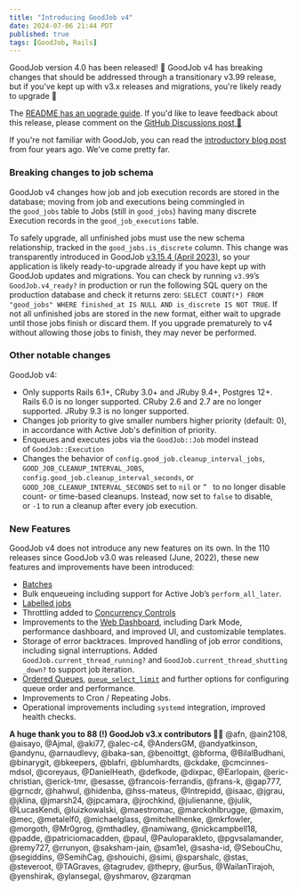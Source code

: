 ```yaml
---
title: "Introducing GoodJob v4"
date: 2024-07-06 21:44 PDT
published: true
tags: [GoodJob, Rails]
---
```


GoodJob version 4.0 has been released! 🎉 GoodJob v4 has breaking changes that should be addressed through a transitionary v3.99 release, but if you've kept up with v3.x releases and migrations, you're likely ready to upgrade 🚀 

The [README has an upgrade guide](https://github.com/bensheldon/good_job?tab=readme-ov-file#upgrading-v3-to-v4). If you'd like to leave feedback about this release, please comment on the [GitHub Discussions post 📣](https://github.com/bensheldon/good_job/discussions/1396)

If you're not familiar with GoodJob, you can read the [introductory blog post](https://island94.org/2020/07/introducing-goodjob-1-0) from four years ago. We've come pretty far.

### Breaking changes to job schema

GoodJob v4 changes how job and job execution records are stored in the database; moving from job and executions being commingled in the `good_jobs` table to Jobs (still in `good_jobs`) having many discrete Execution records in the `good_job_executions` table. 

To safely upgrade, all unfinished jobs must use the new schema relationship, tracked in the `good_jobs.is_discrete` column. This change was transparently introduced in GoodJob [v3.15.4 \(April 2023\)](https://github.com/bensheldon/good_job/releases/tag/v3.15.4), so your application is likely ready-to-upgrade already if you have kept up with GoodJob updates and migrations. You can check by running `v3.99`’s `GoodJob.v4_ready?` in production or run the following SQL query on the production database and check it returns zero: `SELECT COUNT(*) FROM "good_jobs" WHERE finished_at IS NULL AND is_discrete IS NOT TRUE`. If not all unfinished jobs are stored in the new format, either wait to upgrade until those jobs finish or discard them. If you upgrade prematurely to v4 without allowing those jobs to finish, they may never be performed.

### Other notable changes

GoodJob v4:

* Only supports Rails 6.1+, CRuby 3.0+ and JRuby 9.4+, Postgres 12+. Rails 6.0 is no longer supported. CRuby 2.6 and 2.7 are no longer supported. JRuby 9.3 is no longer supported.
* Changes job priority to give smaller numbers higher priority (default: 0), in accordance with Active Job's definition of priority.
* Enqueues and executes jobs via the `GoodJob::Job` model instead of `GoodJob::Execution`
* Changes the behavior of `config.good_job.cleanup_interval_jobs`, `GOOD_JOB_CLEANUP_INTERVAL_JOBS`, `config.good_job.cleanup_interval_seconds`, or `GOOD_JOB_CLEANUP_INTERVAL_SECONDS` set to `nil` or `” ` to no longer disable count- or time-based cleanups. Instead, now set to `false` to disable, or `-1` to run a cleanup after every job execution.

### New Features

GoodJob v4 does not introduce any new features on its own. In the 110 releases since GoodJob v3.0 was released (June, 2022), these new features and improvements have been introduced:

* [Batches](https://github.com/bensheldon/good_job#batches)
* Bulk enqueueing including support for Active Job’s `perform_all_later`.
* [Labelled jobs](https://github.com/bensheldon/good_job?tab=readme-ov-file#labelled-jobs)
* Throttling added to [Concurrency Controls](https://github.com/bensheldon/good_job?tab=readme-ov-file#concurrency-controls)
* Improvements to the [Web Dashboard](https://goodjob-demo.herokuapp.com/good_job/jobs), including Dark Mode, performance dashboard, and improved UI,  and customizable templates. 
* Storage of error backtraces. Improved handling of job error conditions, including signal interruptions. Added `GoodJob.current_thread_running?` and `GoodJob.current_thread_shutting_down?` to support job iteration.
* [Ordered Queues](https://github.com/bensheldon/good_job/pull/665), [`queue_select_limit`](https://github.com/bensheldon/good_job/pull/727) and further options for configuring queue order and performance.
* Improvements to Cron / Repeating Jobs.
* Operational improvements including `systemd` integration, improved health checks.

**A huge thank you to 88 (!) GoodJob v3.x contributors 🙇🏻** @afn, @ain2108, @aisayo, @Ajmal, @aki77, @alec-c4, @AndersGM, @andyatkinson, @andynu, @arnaudlevy, @baka-san, @benoittgt, @bforma, @BilalBudhani, @binarygit, @bkeepers, @blafri, @blumhardts, @ckdake, @cmcinnes-mdsol, @coreyaus, @DanielHeath, @defkode, @dixpac, @Earlopain, @eric-christian, @erick-tmr, @esasse, @francois-ferrandis, @frans-k, @gap777, @grncdr, @hahwul, @hidenba, @hss-mateus, @Intrepidd, @isaac, @jgrau, @jklina, @jmarsh24, @jpcamara, @jrochkind, @julienanne, @julik, @LucasKendi, @luizkowalski, @maestromac, @marckohlbrugge, @maxim, @mec, @metalelf0, @michaelglass, @mitchellhenke, @mkrfowler, @morgoth, @Mr0grog, @mthadley, @namiwang, @nickcampbell18, @padde, @patriciomacadden, @paul, @Pauloparakleto, @pgvsalamander, @remy727, @rrunyon, @saksham-jain, @sam1el, @sasha-id, @SebouChu, @segiddins, @SemihCag, @shouichi, @simi, @sparshalc, @stas, @steveroot, @TAGraves, @tagrudev, @thepry, @ur5us, @WailanTirajoh, @yenshirak, @ylansegal, @yshmarov, @zarqman 
